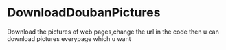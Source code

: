 # DownloadDoubanPictures
Download the pictures of web pages,change the url in the code then u can download pictures everypage which u want
